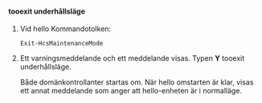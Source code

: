 <!--author=SharS last changed: 9/17/15-->

#### <a name="tooexit-maintenance-mode"></a>tooexit underhållsläge
1. Vid hello Kommandotolken:
   
     `Exit-HcsMaintenanceMode`
2. Ett varningsmeddelande och ett meddelande visas. Typen **Y** tooexit underhållsläge.
   
    Både domänkontrollanter startas om. När hello omstarten är klar, visas ett annat meddelande som anger att hello-enheten är i normalläge.

